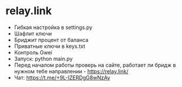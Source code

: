 # relay.link

- Гибкая настройка в settings.py 
- Шафлит ключи
- Бриджит процент от баланса
- Приватные ключи в keys.txt
- Контроль Gwei
- Запуск: python main.py
- Пeред началом работы проверь на сайте, работает ли бридж в нужном тебе направлении - https://relay.link/
- Чат: https://t.me/+9L-IZERDgG8wNzAy
